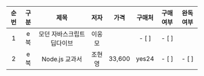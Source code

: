 | 순번 | 구분 | 제목 | 저자 | 가격 | 구매처 | 구매여부 | 완독여부 |
|:---:|:---:|:---:|:---:|:---:|:---:|:---:|:---:|
| 1 | e북 | 모던 자바스크립트 딥다이브 | 이웅모 | |- [ ] | - [ ] |
| 2 | e북 | Node.js 교과서 | 조현영 | 33,600 | yes24 |- [ ] | - [ ] |